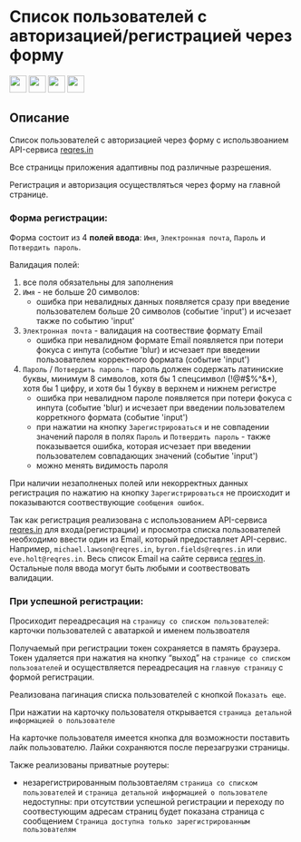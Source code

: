 # Cписок пользователей с авторизацией/регистрацией через форму

<img src="https://cdn.jsdelivr.net/gh/devicons/devicon/icons/nextjs/nextjs-original.svg" width='30'/> <img src="https://cdn.jsdelivr.net/gh/devicons/devicon/icons/react/react-original-wordmark.svg" width='30'/> <img src="https://cdn.jsdelivr.net/gh/devicons/devicon/icons/typescript/typescript-original.svg"  width='30'/> <img src="https://cdn.jsdelivr.net/gh/devicons/devicon/icons/sass/sass-original.svg" width='30'/>

## Описание

Cписок пользователей с авторизацией через форму с использвоанием API-сервиса [reqres.in](https://reqres.in/)

Все страницы приложения адаптивны под различные разрешения.

Регистрация и авторизация осуществляться через форму на главной странице.

### Форма регистрации:

Форма состоит из 4 __полей ввода__: `Имя`, `Электронная почта`, `Пароль` и `Потвердить пароль`.

Валидация полей:
1) все поля обязательны для заполнения
2) `Имя` - не больше 20 символов:
    - ошибка при невалидных данных появляется сразу при введение пользователем больше 20 символов (событие 'input') и исчезает также по событию 'input'
3) `Электронная почта` - валидация на соотвествие формату Email
    - ошибка при невалидном формате Email появляется при потери фокуса с инпута (событие 'blur) и исчезает при введении пользователем корректного формата               (событие 'input')
4) `Пароль` / `Потвердить пароль` - пароль должен содержать латиниские буквы, минимум 8 символов, хотя бы 1 спецсимвол (!@#$%^&*), хотя бы 1 цифру, и хотя бы 1 букву в верхнем и нижнем регистре
    - ошибка при невалидном пароле появляется при потери фокуса с инпута (событие 'blur) и исчезает при введении пользователем корреткного формата                     (событие 'input')
    - при нажатии на кнопку `Зарегистрироваться` и не совпадении значений пароля в полях `Пароль` и `Потвердить пароль` - также показывается ошибка, которая           исчезает при введении пользователем совпадающих значений (событие 'input')
    - можно менять видимость пароля 

При наличии незаполненых полей или некорректных данных регистрация по нажатию на кнопку `Зарегистрироваться` не происходит и показываются соотвествующие `сообщения ошибок`.

Так как регистрация реализована с использованием API-сервиса [reqres.in](https://reqres.in/) для входа(регистрации) и просмотра списка пользователей необходимо ввести один из Email, который предоставляет API-сервис. Например, `michael.lawson@reqres.in`, `byron.fields@reqres.in` или `eve.holt@reqres.in`.
Весь список Email на сайте сервиса [reqres.in](https://reqres.in/). Остальные поля ввода могут быть любыми и соотвествовать валидации.

### При успешной регистрации:

Просиходит переадресация на `страницу со списком пользователей`: карточки пользователей с аватаркой и именем пользвоателя

Получаемый при регистрации токен сохраняется в память браузера. Токен удаляется при нажатия на кнопку “выход” на `странице со списком пользователей` и осуществляется переадресация на `главную страницу` с формой регистрации.

Реализована пагинация cписка пользователей с кнопкой `Показать еще`. 

При нажатии на карточку пользователя открывается `страница детальной информацией о пользователе`

На карточке пользователя имеется кнопка для возможности поставить лайк пользователю. Лайки сохраняются после перезагрузки страницы.

Также реализованы приватные роутеры:
  - незарегистрированным пользовтаелям `страница со списком пользователей` и `страница детальной информацией о пользователе` недоступны: при отсутствии успешной регистрации и переходу по соотвестующим адресам страниц будет показана страница с сообщением `Cтраница доступна только зарегистрированным пользователям`







